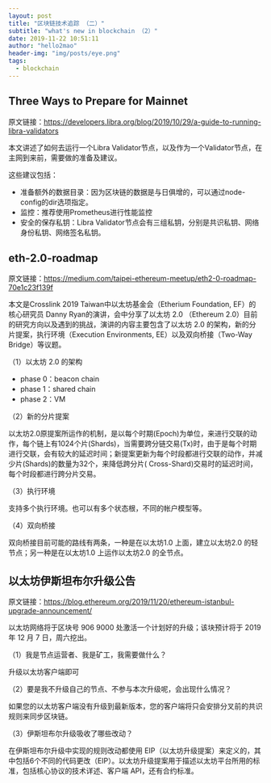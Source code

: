 ```yaml
---
layout: post
title: "区块链技术追踪 （二）"
subtitle: "what's new in blockchain （2）"
date: 2019-11-22 10:51:11
author: "hello2mao"
header-img: "img/posts/eye.png"
tags:
  - blockchain
---
```


## Three Ways to Prepare for Mainnet

原文链接：https://developers.libra.org/blog/2019/10/29/a-guide-to-running-libra-validators

本文讲述了如何去运行一个Libra Validator节点，以及作为一个Validator节点，在主网到来前，需要做的准备及建议。

这些建议包括：

- 准备额外的数据目录：因为区块链的数据是与日俱增的，可以通过node-config的dir选项指定。
- 监控：推荐使用Prometheus进行性能监控
- 安全的保存私钥：Libra Validator节点会有三组私钥，分别是共识私钥、网络身份私钥、网络签名私钥。

## eth-2.0-roadmap

原文链接：https://medium.com/taipei-ethereum-meetup/eth2-0-roadmap-70e1c23f139f

本文是Crosslink 2019 Taiwan中以太坊基金会（Etherium Foundation, EF）的核心研究员 Danny Ryan的演讲，会中分享了以太坊 2.0 （Ethereum 2.0）目前的研究方向以及遇到的挑战，演讲的内容主要包含了以太坊 2.0 的架构，新的分片提案，执行环境（Execution Environments, EE）以及双向桥接（Two-Way Bridge）等议题。

（1）以太坊 2.0 的架构

- phase 0：beacon chain
- phase 1：shared chain
- phase 2：VM

（2）新的分片提案

以太坊2.0原提案所运作的机制，是以每个时期(Epoch)为单位，来进行交联的动作，每个链上有1024个片(Shards)，当需要跨分链交易(Tx)时，由于是每个时期进行交联，会有较大的延迟时间；新提案更新为每个时段都进行交联的动作，并减少片(Shards)的数量为32个，来降低跨分片( Cross-Shard)交易时的延迟时间，每个时段都进行跨分片交易。

（3）执行环境

支持多个执行环境。也可以有多个状态根，不同的帐户模型等。

（4）双向桥接

双向桥接目前可能的路线有两条，一种是在以太坊1.0 上面，建立以太坊2.0 的轻节点；另一种是在以太坊1.0 上运作以太坊2.0 的全节点。

## 以太坊伊斯坦布尔升级公告

原文链接：https://blog.ethereum.org/2019/11/20/ethereum-istanbul-upgrade-announcement/

以太坊网络将于区块号 906 9000 处激活一个计划好的升级；该块预计将于 2019 年 12 月 7 日，周六挖出。

（1）我是节点运营者、我是矿工，我需要做什么？

升级以太坊客户端即可

（2）要是我不升级自己的节点、不参与本次升级呢，会出现什么情况？

如果您的以太坊客户端没有升级到最新版本，您的客户端将只会安排分叉前的共识规则来同步区块链。

（3）伊斯坦布尔升级吸收了哪些改动？

在伊斯坦布尔升级中实现的规则改动都使用 EIP（以太坊升级提案）来定义的，其中包括6个不同的代码更改（EIP）。以太坊升级提案用于描述以太坊平台所用的标准，包括核心协议的技术详述、客户端 API，还有合约标准。